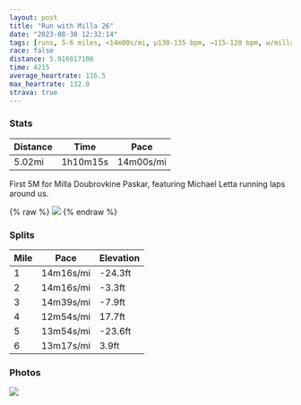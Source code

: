 ```yaml
---
layout: post
title: "Run with Milla 26"
date: "2023-08-30 12:32:14"
tags: [runs, 5-6 miles, <14m00s/mi, μ130-135 bpm, →115-120 bpm, w/milla]
race: false
distance: 5.016817106
time: 4215
average_heartrate: 116.5
max_heartrate: 132.0
strava: true
---
```


### Stats

| Distance | Time | Pace |
|----------|------|------|
|5.02mi|1h10m15s|14m00s/mi|

First 5M for Milla Doubrovkine Paskar, featuring Michael Letta running laps around us.

{% raw %}
<img src='https://maps.googleapis.com/maps/api/staticmap?maptype=roadmap&path=enc:cdwwFpstbM@@?v@Dh@BRFNX\RLBFAL@IX_@a@\T?Wf@[h@GXQZOl@CTIXWXGXQPGRWKQOo@u@e@bB?TPD\TPDZT^NVPnAn@HFJND?XTX@LRr@b@b@b@VRF?`@`@dB|@XHZ@HLPl@RPXBRV|ANHDHANHBF`@VpB^PZh@BLJDADDjABp@\P@RJR@BDCHELWbA]x@YlA[z@?ZZGVWr@wBVoADe@L_@@OAQFKJCl@\XVB`@HX@VHPrAZZNj@N^PF`AIb@A^Bj@Jh@TTPID[CU@QASDm@He@AUJkA@aAB[FUB[CIBC^FI?o@[EUJeA@?C?ZLk@BXM?PGd@KBKJBNVBjAb@~@@B|@KFCNQXDt@ANPbA?VHNKL@HCFBNA`@Sd@AXBLx@VHAFC@i@FEXg@@ECELyB?k@CGHeAJY@M~@DVGFEACB?ER@NGNAPFj@IVINB\FPALETAXIVExAELJV`ADHE?IH_@?YH{@BM@OCGBi@Ns@?i@LqANKf@AHBMEBEINRRVfAEPHRI~@@l@IhB?TCb@IVBBv@FTSGG?KPiBHgCLeBDAN_@p@EBSCc@EECNIJ@GCEFIXQ^]ZItA[|AIJOr@[d@MhAMPHT`@PDNHVh@PVPJFPCVYt@Yn@If@@FHD^RZDXLDFAHSN?FJLDPYn@@TDAF_@^WXGRB@PCDEDYDQNITFNJYN@@JOXFFIE@MLI?ICCSDCLCBGGAQRYPIZ?DE?GCESGWFYREF?NAHC?@a@Nk@AIUUBEv@UJIC@@@ZcAF@JWBQRq@Ea@iCWs@UmAM]KOSMy@Qu@EIMCSO_@DeAVm@x@oAVg@QWEMMKg@HQSc@OGCQ[Qm@Ek@@UG_@a@[GmD?m@Nc@?UOY[qAS[IEGQZKd@IRE^GtAQt@m@Hy@Tu@r@U@_Ai@w@Sa@Gw@Ac@H]?kAFcASyCgAQ?k@OuCeAk@Ku@o@GMaAc@uAy@YSUWOGQUYYaAk@u@]gDsBkCmBwAw@W]kAw@]O]Ca@f@uAw@ABr@TLN?HS~@If@@Ja@^g@rAGZITCZOZGd@IX?LCHN@Pc@\gAPa@BUZi@Lo@JSADAU@QRe@V_@JYNw@BERBxA`@b@T`@Ft@z@x@d@hAbAz@d@f@h@VJ^VmCuAyAeAm@[][&key=AIzaSyC1MId7bFpkLXNAaYhBSTb8jLyiSqzbDtM&size=800x800&markers=color:yellow|label:S|40.75602,-74.00265&markers=color:green|label:F|40.75756999999997,-74.00494'>
{% endraw %}

### Splits

| Mile | Pace | Elevation |
|------|------|-----------|
|1|14m16s/mi|-24.3ft|
|2|14m16s/mi|-3.3ft|
|3|14m39s/mi|-7.9ft|
|4|12m54s/mi|17.7ft|
|5|13m54s/mi|-23.6ft|
|6|13m17s/mi|3.9ft|

### Photos
<img src='https://dgtzuqphqg23d.cloudfront.net/06SIQ98MSeVTPPJYLcdy1xKPBCWrnxrEH2FoRZTwf_g-768x698.jpg'>
